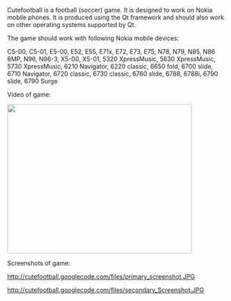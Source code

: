Cutefootball is a football (soccer) game. It is designed to work on Nokia mobile phones. It is produced using the Qt framework and should also work on other operating systems supported by Qt.


The game should work with following Nokia mobile devices:

C5-00,
C5-01,
E5-00,
E52,
E55,
E71x,
E72,
E73,
E75,
N78,
N79,
N85,
N86 8MP,
N96,
N96-3,
X5-00,
X5-01,
5320 XpressMusic,
5630 XpressMusic,
5730 XpressMusic,
6210 Navigator,
6220 classic,
6650 fold,
6700 slide,
6710 Navigator,
6720 classic,
6730 classic,
6760 slide,
6788,
6788i,
6790 slide,
6790 Surge


Video of game:

<a href='http://www.youtube.com/watch?feature=player_embedded&v=nfEVBk8_xog' target='_blank'><img src='http://img.youtube.com/vi/nfEVBk8_xog/0.jpg' width='425' height=344 /></a>


Screenshots of game:

http://cutefootball.googlecode.com/files/primary_screenshot.JPG

http://cutefootball.googlecode.com/files/secondary_Screenshot.JPG
